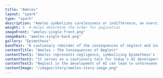 ```yaml
---
title: "Ameles"
layout: "spark"
type: "spark"
description: "Ameles symbolizes carelessness or indifference, an oversight of Epimetheus."
weight: 5  # Helps determine the order for pagination
imageFront: "ameles-single-front.png"
imageBack: "ameles-single-back.png"
gallery: "Epimetheus"
bandText: "A cautionary reminder of the consequences of neglect and inattention."
contentTitle: "Ameles – The Consequences of Neglect"
contentText1: "Ameles represents negligence, symbolizing Epimetheus's failure to think ahead when gifting animals their abilities."
contentText2: "It serves as a cautionary tale for today’s AI developers—reminding us of the risks when we prioritize speed and innovation over thoughtful design."
contentText3: "Neglect in the development of AI can lead to unforeseen challenges. Ameles warns us to stay vigilant and anticipate future consequences."
contentImage: "/images/story/ameles-story-image.png"
---
```


